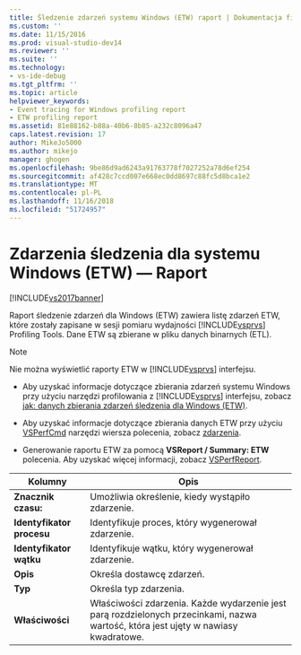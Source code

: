 ```yaml
---
title: Śledzenie zdarzeń systemu Windows (ETW) raport | Dokumentacja firmy Microsoft
ms.custom: ''
ms.date: 11/15/2016
ms.prod: visual-studio-dev14
ms.reviewer: ''
ms.suite: ''
ms.technology:
- vs-ide-debug
ms.tgt_pltfrm: ''
ms.topic: article
helpviewer_keywords:
- Event tracing for Windows profiling report
- ETW profiling report
ms.assetid: 81e88162-b88a-40b6-8b85-a232c8096a47
caps.latest.revision: 17
author: MikeJo5000
ms.author: mikejo
manager: ghogen
ms.openlocfilehash: 9be86d9ad6243a91763778f7027252a78d6ef254
ms.sourcegitcommit: af428c7ccd007e668ec0dd8697c88fc5d8bca1e2
ms.translationtype: MT
ms.contentlocale: pl-PL
ms.lasthandoff: 11/16/2018
ms.locfileid: "51724957"
---
```

# <a name="event-tracing-for-windows-etw-report"></a>Zdarzenia śledzenia dla systemu Windows (ETW) — Raport
[!INCLUDE[vs2017banner](../includes/vs2017banner.md)]

Raport śledzenie zdarzeń dla Windows (ETW) zawiera listę zdarzeń ETW, które zostały zapisane w sesji pomiaru wydajności [!INCLUDE[vsprvs](../includes/vsprvs-md.md)] Profiling Tools. Dane ETW są zbierane w pliku danych binarnych (ETL).  
  
> [!NOTE]
>  Nie można wyświetlić raporty ETW w [!INCLUDE[vsprvs](../includes/vsprvs-md.md)] interfejsu.  
  
-   Aby uzyskać informacje dotyczące zbierania zdarzeń systemu Windows przy użyciu narzędzi profilowania z [!INCLUDE[vsprvs](../includes/vsprvs-md.md)] interfejsu, zobacz [jak: danych zbierania zdarzeń śledzenia dla Windows (ETW)](../profiling/how-to-collect-event-tracing-for-windows-etw-data.md).  
  
-   Aby uzyskać informacje dotyczące zbierania danych ETW przy użyciu [VSPerfCmd](../profiling/vsperfcmd.md) narzędzi wiersza polecenia, zobacz [zdarzenia](../profiling/events-vsperfcmd.md).  
  
-   Generowanie raportu ETW za pomocą **VSReport / Summary: ETW** polecenia. Aby uzyskać więcej informacji, zobacz [VSPerfReport](../profiling/vsperfreport.md).  
  
|Kolumny|Opis|  
|------------|-----------------|  
|**Znacznik czasu:**|Umożliwia określenie, kiedy wystąpiło zdarzenie.|  
|**Identyfikator procesu**|Identyfikuje proces, który wygenerował zdarzenie.|  
|**Identyfikator wątku**|Identyfikuje wątku, który wygenerował zdarzenie.|  
|**Opis**|Określa dostawcę zdarzeń.|  
|**Typ**|Określa typ zdarzenia.|  
|**Właściwości**|Właściwości zdarzenia. Każde wydarzenie jest parą rozdzielonych przecinkami, nazwa wartość, która jest ujęty w nawiasy kwadratowe.|



